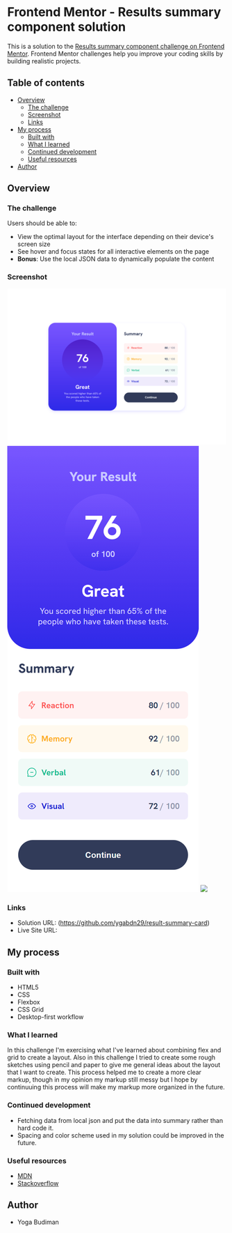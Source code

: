 # Frontend Mentor - Results summary component solution

This is a solution to the [Results summary component challenge on Frontend Mentor](https://www.frontendmentor.io/challenges/results-summary-component-CE_K6s0maV). Frontend Mentor challenges help you improve your coding skills by building realistic projects.

## Table of contents

- [Overview](#overview)
  - [The challenge](#the-challenge)
  - [Screenshot](#screenshot)
  - [Links](#links)
- [My process](#my-process)
  - [Built with](#built-with)
  - [What I learned](#what-i-learned)
  - [Continued development](#continued-development)
  - [Useful resources](#useful-resources)
- [Author](#author)

## Overview

### The challenge

Users should be able to:

- View the optimal layout for the interface depending on their device's screen size
- See hover and focus states for all interactive elements on the page
- **Bonus**: Use the local JSON data to dynamically populate the content

### Screenshot

![](./screenshot/desktop-design.png)
![](./screenshot/mobile-design.png)
![](./screenshot/active-states.png.png)

### Links

- Solution URL: (https://github.com/ygabdn29/result-summary-card)
- Live Site URL:

## My process

### Built with

- HTML5
- CSS
- Flexbox
- CSS Grid
- Desktop-first workflow

### What I learned

In this challenge I'm exercising what I've learned about combining flex and grid to create a layout. Also in this challenge I tried to create some rough sketches using pencil and paper to give me general ideas about the layout that I want to create. This process helped me to create a more clear markup, though in my opinion my markup still messy but I hope by continuuing this process will make my markup more organized in the future.

### Continued development

- Fetching data from local json and put the data into summary rather than hard code it.
- Spacing and color scheme used in my solution could be improved in the future.

### Useful resources

- [MDN](https://developer.mozilla.org/en-US/)
- [Stackoverflow](https://stackoverflow.com/)

## Author

- Yoga Budiman
